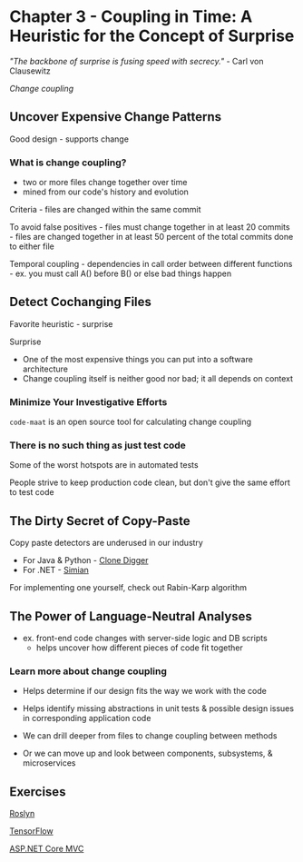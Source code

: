 # Chapter 3 - Coupling in Time: A Heuristic for the Concept of Surprise

*"The backbone of surprise is fusing speed with secrecy."* - Carl von Clausewitz

*Change coupling*

## Uncover Expensive Change Patterns

Good design - supports change

### What is change coupling?

- two or more files change together over time
- mined from our code's history and evolution

Criteria
    - files are changed within the same commit

To avoid false positives
    - files must change together in at least 20 commits
    - files are changed together in at least 50 percent of the total commits done to either file

Temporal coupling
    - dependencies in call order between different functions
    - ex. you must call A() before B() or else bad things happen

## Detect Cochanging Files

Favorite heuristic - surprise

Surprise
- One of the most expensive things you can put into a software architecture
- Change coupling itself is neither good nor bad; it all depends on context

### Minimize Your Investigative Efforts

`code-maat` is an open source tool for calculating change coupling

### There is no such thing as just test code

Some of the worst hotspots are in automated tests

People strive to keep production code clean, but don't give the same effort to test code

## The Dirty Secret of Copy-Paste

Copy paste detectors are underused in our industry

- For Java & Python - [Clone Digger](https://pypi.org/project/clonedigger/)
- For .NET - [Simian](https://www.harukizaemon.com/simian/index.html)

For implementing one yourself, check out Rabin-Karp algorithm

## The Power of Language-Neutral Analyses

- ex. front-end code changes with server-side logic and DB scripts
    - helps uncover how different pieces of code fit together

### Learn more about change coupling

- Helps determine if our design fits the way we work with the code
- Helps identify missing abstractions in unit tests & possible design issues in corresponding application code

- We can drill deeper from files to change coupling between methods
- Or we can move up and look between components, subsystems, & microservices

## Exercises

[Roslyn](https://codescene.io/projects/1715/jobs/4299/results/code/temporal-coupling/by-commits)

[TensorFlow](https://codescene.io/projects/1714/jobs/4295/results/files/internal-temporal-coupling?file-name=tensorflow/tensorflow/contrib/layers/python/layers/layers.py)

[ASP.NET Core MVC](https://codescene.io/projects/1690/jobs/4245/results/code/temporal-coupling/by-commits)


